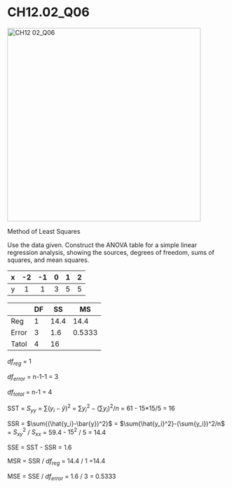 # CH12.02_Q06 #

<img width="441" alt="CH12 02_Q06" src="https://github.com/user-attachments/assets/1411830f-5ca4-4fe2-87f0-15e631c96ae6" />

Method of Least Squares

Use the data given. Construct the ANOVA table for a simple linear regression analysis, showing the sources, degrees of freedom, sums of squares, and mean squares.

| x | -2 | -1 | 0 | 1 | 2 |
|:-:|:--:|:--:|:-:|:-:|:-:|
| y | 1  | 1  | 3 | 5 | 5 |

|       | DF    | SS | MS |
| ----  | --    | -- | -- |
| Reg   | 1     | 14.4  | 14.4  |
| Error | 3     | 1.6 | 0.5333 |
| Tatol | 4     | 16 |


$df_{reg}$ = 1

$df_{error}$ = n-1-1 = 3

$df_{total}$ = n-1 = 4
   
SST = $S_{yy}$ = $\sum{(y_i-\bar{y})^2}$ =  $\sum{y_i^2}-(\sum{y_i})^2/n$ = 61 - 15*15/5 = 16

SSR =  $\sum{(\hat{y_i}-\bar{y})^2}$ = $\sum{\hat{y_i}^2}-(\sum{y_i})^2/n$ =  $S_{xy}^2$ / $S_{xx}$ = 59.4 - $15^2$ / 5 = 14.4

SSE = SST - SSR = 1.6

MSR = SSR / $df_{reg}$ = 14.4 / 1 =14.4

MSE = SSE / $df_{error}$ = 1.6 / 3 = 0.5333
